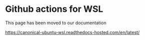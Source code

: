 # Github actions for WSL
This page has been moved to our documentation

https://canonical-ubuntu-wsl.readthedocs-hosted.com/en/latest/
